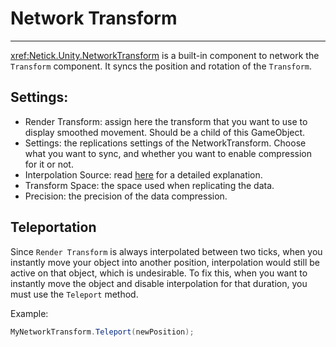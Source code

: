 # Network Transform

---

<xref:Netick.Unity.NetworkTransform> is a built-in component to network the `Transform` component. It syncs the position and rotation of the `Transform`.

## Settings:

- Render Transform: assign here the transform that you want to use to display smoothed movement. Should be a child of this GameObject.
- Settings: the replications settings of the NetworkTransform. Choose what you want to sync, and whether you want to enable compression for it or not.
- Interpolation Source: read [here](../interpolation.md#interpolation-source) for a detailed explanation.
- Transform Space: the space used when replicating the data.
- Precision: the precision of the data compression. 

## Teleportation

Since `Render Transform` is always interpolated between two ticks, when you instantly move your object into another position, interpolation would still be active on that object, which is undesirable. To fix this, when you want to instantly move the object and disable interpolation for that duration, you must use the `Teleport` method.

Example:

```csharp
MyNetworkTransform.Teleport(newPosition);
```
